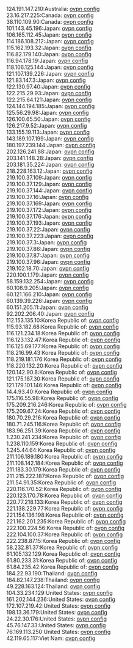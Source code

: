 124.191.147.210:Australia: [ovpn config](vpn/124_191_147_210.ovpn)  
23.16.217.225:Canada: [ovpn config](vpn/23_16_217_225.ovpn)  
38.110.109.90:Canada: [ovpn config](vpn/38_110_109_90.ovpn)  
101.143.45.196:Japan: [ovpn config](vpn/101_143_45_196.ovpn)  
106.165.112.45:Japan: [ovpn config](vpn/106_165_112_45.ovpn)  
114.186.108.212:Japan: [ovpn config](vpn/114_186_108_212.ovpn)  
115.162.193.32:Japan: [ovpn config](vpn/115_162_193_32.ovpn)  
116.82.179.140:Japan: [ovpn config](vpn/116_82_179_140.ovpn)  
116.94.178.19:Japan: [ovpn config](vpn/116_94_178_19.ovpn)  
118.106.125.144:Japan: [ovpn config](vpn/118_106_125_144.ovpn)  
121.107.139.226:Japan: [ovpn config](vpn/121_107_139_226.ovpn)  
121.83.147.3:Japan: [ovpn config](vpn/121_83_147_3.ovpn)  
122.130.97.40:Japan: [ovpn config](vpn/122_130_97_40.ovpn)  
122.215.29.93:Japan: [ovpn config](vpn/122_215_29_93.ovpn)  
122.215.64.121:Japan: [ovpn config](vpn/122_215_64_121.ovpn)  
124.144.194.185:Japan: [ovpn config](vpn/124_144_194_185.ovpn)  
125.56.29.98:Japan: [ovpn config](vpn/125_56_29_98.ovpn)  
126.100.65.50:Japan: [ovpn config](vpn/126_100_65_50.ovpn)  
126.217.9.52:Japan: [ovpn config](vpn/126_217_9_52.ovpn)  
133.155.19.113:Japan: [ovpn config](vpn/133_155_19_113.ovpn)  
143.189.107.199:Japan: [ovpn config](vpn/143_189_107_199.ovpn)  
180.197.239.144:Japan: [ovpn config](vpn/180_197_239_144.ovpn)  
202.126.241.88:Japan: [ovpn config](vpn/202_126_241_88.ovpn)  
203.141.148.28:Japan: [ovpn config](vpn/203_141_148_28.ovpn)  
203.181.35.224:Japan: [ovpn config](vpn/203_181_35_224.ovpn)  
218.228.163.12:Japan: [ovpn config](vpn/218_228_163_12.ovpn)  
219.100.37.109:Japan: [ovpn config](vpn/219_100_37_109.ovpn)  
219.100.37.129:Japan: [ovpn config](vpn/219_100_37_129.ovpn)  
219.100.37.144:Japan: [ovpn config](vpn/219_100_37_144.ovpn)  
219.100.37.16:Japan: [ovpn config](vpn/219_100_37_16.ovpn)  
219.100.37.169:Japan: [ovpn config](vpn/219_100_37_169.ovpn)  
219.100.37.172:Japan: [ovpn config](vpn/219_100_37_172.ovpn)  
219.100.37.176:Japan: [ovpn config](vpn/219_100_37_176.ovpn)  
219.100.37.193:Japan: [ovpn config](vpn/219_100_37_193.ovpn)  
219.100.37.22:Japan: [ovpn config](vpn/219_100_37_22.ovpn)  
219.100.37.223:Japan: [ovpn config](vpn/219_100_37_223.ovpn)  
219.100.37.3:Japan: [ovpn config](vpn/219_100_37_3.ovpn)  
219.100.37.86:Japan: [ovpn config](vpn/219_100_37_86.ovpn)  
219.100.37.87:Japan: [ovpn config](vpn/219_100_37_87.ovpn)  
219.100.37.96:Japan: [ovpn config](vpn/219_100_37_96.ovpn)  
219.102.18.70:Japan: [ovpn config](vpn/219_102_18_70.ovpn)  
220.100.1.179:Japan: [ovpn config](vpn/220_100_1_179.ovpn)  
58.159.132.254:Japan: [ovpn config](vpn/58_159_132_254.ovpn)  
60.108.9.205:Japan: [ovpn config](vpn/60_108_9_205.ovpn)  
60.121.166.210:Japan: [ovpn config](vpn/60_121_166_210.ovpn)  
60.139.39.226:Japan: [ovpn config](vpn/60_139_39_226.ovpn)  
60.151.205.11:Japan: [ovpn config](vpn/60_151_205_11.ovpn)  
92.202.206.40:Japan: [ovpn config](vpn/92_202_206_40.ovpn)  
112.153.135.10:Korea Republic of: [ovpn config](vpn/112_153_135_10.ovpn)  
115.93.182.68:Korea Republic of: [ovpn config](vpn/115_93_182_68.ovpn)  
116.121.234.18:Korea Republic of: [ovpn config](vpn/116_121_234_18.ovpn)  
116.123.132.47:Korea Republic of: [ovpn config](vpn/116_123_132_47.ovpn)  
116.125.69.177:Korea Republic of: [ovpn config](vpn/116_125_69_177.ovpn)  
118.216.99.43:Korea Republic of: [ovpn config](vpn/118_216_99_43.ovpn)  
118.219.181.176:Korea Republic of: [ovpn config](vpn/118_219_181_176.ovpn)  
118.220.132.20:Korea Republic of: [ovpn config](vpn/118_220_132_20.ovpn)  
120.142.90.8:Korea Republic of: [ovpn config](vpn/120_142_90_8.ovpn)  
121.175.187.30:Korea Republic of: [ovpn config](vpn/121_175_187_30.ovpn)  
121.179.101.146:Korea Republic of: [ovpn config](vpn/121_179_101_146.ovpn)  
14.4.93.40:Korea Republic of: [ovpn config](vpn/14_4_93_40.ovpn)  
175.116.55.98:Korea Republic of: [ovpn config](vpn/175_116_55_98.ovpn)  
175.209.216.246:Korea Republic of: [ovpn config](vpn/175_209_216_246.ovpn)  
175.209.67.24:Korea Republic of: [ovpn config](vpn/175_209_67_24.ovpn)  
180.70.29.216:Korea Republic of: [ovpn config](vpn/180_70_29_216.ovpn)  
180.71.245.116:Korea Republic of: [ovpn config](vpn/180_71_245_116.ovpn)  
183.96.251.39:Korea Republic of: [ovpn config](vpn/183_96_251_39.ovpn)  
1.230.241.234:Korea Republic of: [ovpn config](vpn/1_230_241_234.ovpn)  
1.238.110.159:Korea Republic of: [ovpn config](vpn/1_238_110_159.ovpn)  
1.245.44.64:Korea Republic of: [ovpn config](vpn/1_245_44_64.ovpn)  
211.106.189.180:Korea Republic of: [ovpn config](vpn/211_106_189_180.ovpn)  
211.108.142.184:Korea Republic of: [ovpn config](vpn/211_108_142_184.ovpn)  
211.183.30.179:Korea Republic of: [ovpn config](vpn/211_183_30_179.ovpn)  
211.215.222.187:Korea Republic of: [ovpn config](vpn/211_215_222_187.ovpn)  
211.54.91.35:Korea Republic of: [ovpn config](vpn/211_54_91_35.ovpn)  
220.116.170.52:Korea Republic of: [ovpn config](vpn/220_116_170_52.ovpn)  
220.123.170.78:Korea Republic of: [ovpn config](vpn/220_123_170_78.ovpn)  
220.77.218.133:Korea Republic of: [ovpn config](vpn/220_77_218_133.ovpn)  
221.138.229.77:Korea Republic of: [ovpn config](vpn/221_138_229_77.ovpn)  
221.154.136.198:Korea Republic of: [ovpn config](vpn/221_154_136_198.ovpn)  
221.162.201.235:Korea Republic of: [ovpn config](vpn/221_162_201_235.ovpn)  
222.100.224.56:Korea Republic of: [ovpn config](vpn/222_100_224_56.ovpn)  
222.104.100.37:Korea Republic of: [ovpn config](vpn/222_104_100_37.ovpn)  
222.238.87.15:Korea Republic of: [ovpn config](vpn/222_238_87_15.ovpn)  
58.232.81.37:Korea Republic of: [ovpn config](vpn/58_232_81_37.ovpn)  
61.105.132.129:Korea Republic of: [ovpn config](vpn/61_105_132_129.ovpn)  
61.80.233.31:Korea Republic of: [ovpn config](vpn/61_80_233_31.ovpn)  
61.84.235.42:Korea Republic of: [ovpn config](vpn/61_84_235_42.ovpn)  
184.22.93.190:Thailand: [ovpn config](vpn/184_22_93_190.ovpn)  
184.82.147.238:Thailand: [ovpn config](vpn/184_82_147_238.ovpn)  
49.228.163.124:Thailand: [ovpn config](vpn/49_228_163_124.ovpn)  
104.33.234.129:United States: [ovpn config](vpn/104_33_234_129.ovpn)  
161.202.144.236:United States: [ovpn config](vpn/161_202_144_236.ovpn)  
172.107.219.42:United States: [ovpn config](vpn/172_107_219_42.ovpn)  
198.13.36.179:United States: [ovpn config](vpn/198_13_36_179.ovpn)  
24.22.30.176:United States: [ovpn config](vpn/24_22_30_176.ovpn)  
45.76.147.33:United States: [ovpn config](vpn/45_76_147_33.ovpn)  
76.169.113.250:United States: [ovpn config](vpn/76_169_113_250.ovpn)  
42.119.65.117:Viet Nam: [ovpn config](vpn/42_119_65_117.ovpn)  
